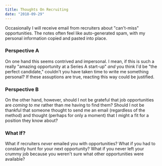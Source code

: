 ```yaml
---
title: Thoughts On Recruiting
date: "2018-09-29"
---
```


Occasionally I will receive email from recruiters about "can't-miss" opportunities. The notes often feel like auto-generated spam, with my personal information copied and pasted into place.

### Perspective A

On one hand this seems contrived and impersonal. I mean, if this is such a really "amazing opportunity at a Series A start-up" _and_ you think I'd be "the perfect candidate," couldn't you have taken time to write me something personal? If these assuptions are true, reacting this way could be justified.

### Perspective B

On the other hand, however, should I not be grateful that job opportunities are _coming to me_ rather than me having to find them? Should I not be thankful that someone thought to send me an email (regardless of the method) and thought (perhaps for only a moment) that I might a fit for a position they know about?

### What If?

What if recruiters _never_ emailed you with opportunities? What if you had to constantly hunt for your next opportunity? What if you never left your crummy job because you weren't sure what other opportunities were available?

